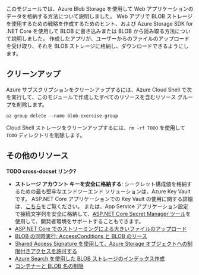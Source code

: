 このモジュールでは、Azure Blob Storage を使用して Web アプリケーションのデータを格納する方法について説明しました。 Web アプリで BLOB ストレージを使用するための戦略を作成するためのヒント、および Azure Storage SDK for .NET Core を使用して BLOB に書き込みまたは BLOB から読み取る方法について説明しました。 作成したアプリが、ユーザーからのファイルのアップロードを受け取り、それを BLOB ストレージに格納し、ダウンロードできるようにします。

## <a name="cleanup"></a>クリーンアップ

Azure サブスクリプションをクリーンアップするには、Azure Cloud Shell で次を実行して、このモジュールで作成したすべてのリソースを含むリソース グループを削除します。

```console
az group delete --name blob-exercise-group
```

Cloud Shell ストレージをクリーンアップするには、`rm -rf TODO` を使用して `TODO` ディレクトリを削除します。

## <a name="additional-resources"></a>その他のリソース

**TODO cross-docset リンク?**

* **ストレージ アカウント キーを安全に格納する**: シークレット構成値を格納するための最も堅牢なエンドツーエンド ソリューションは、Azure Key Vault です。 ASP.NET Core アプリケーションでの Key Vault の使用に関する詳細は、[こちら](https://docs.microsoft.com/aspnet/core/security/key-vault-configuration?view=aspnetcore-2.1&tabs=aspnetcore2x)をご覧ください。 または、App Service アプリケーション設定で接続文字列を安全に格納して、[ASP.NET Core Secret Manager ツール](https://docs.microsoft.com/aspnet/core/security/app-secrets?view=aspnetcore-2.1&tabs=windows)を使用して、開発者環境をサポートすることもできます。
* [ASP.NET Core でのストリーミングによる大きいファイルのアップロード](https://docs.microsoft.com/aspnet/core/mvc/models/file-uploads?view=aspnetcore-2.1#uploading-large-files-with-streaming)
* [BLOB の同時実行: AccessConditions と BLOB のリース](https://azure.microsoft.com/blog/managing-concurrency-in-microsoft-azure-storage-2/)
* [Shared Access Signature を使用して、Azure Storage オブジェクトへの制限付きアクセスを許可する](https://docs.microsoft.com/azure/storage/common/storage-dotnet-shared-access-signature-part-1)
* [Azure Search を使用した BLOB ストレージのインデックス作成](https://docs.microsoft.com/azure/search/search-howto-indexing-azure-blob-storage)
* [コンテナーと BLOB 名の制限](https://docs.microsoft.com/rest/api/storageservices/naming-and-referencing-containers--blobs--and-metadata#resource-names)